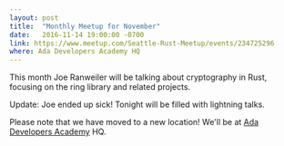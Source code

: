 ```yaml
---
layout: post
title:  "Monthly Meetup for November"
date:   2016-11-14 19:00:00 -0700
link: https://www.meetup.com/Seattle-Rust-Meetup/events/234725296
where: Ada Developers Academy HQ
---
```

This month Joe Ranweiler will be talking about cryptography in Rust, focusing on the ring library and related projects.

Update: Joe ended up sick! Tonight will be filled with lightning talks.

Please note that we have moved to a new location! We'll be at [Ada Developers Academy](http://adadevelopersacademy.org) HQ.
